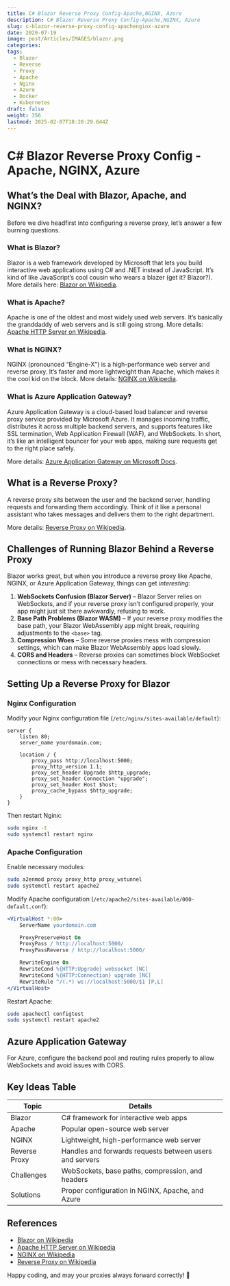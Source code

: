 ```yaml
---
title: C# Blazor Reverse Proxy Config-Apache,NGINX, Azure
description: C# Blazor Reverse Proxy Config-Apache,NGINX, Azure
slug: c-blazor-reverse-proxy-config-apachenginx-azure
date: 2020-07-19
image: post/Articles/IMAGES/blazor.png
categories: 
tags:
  - Blazor
  - Reverse
  - Proxy
  - Apache
  - Nginx
  - Azure
  - Docker
  - Kubernetes
draft: false
weight: 356
lastmod: 2025-02-07T18:20:29.644Z
---
```

# C# Blazor Reverse Proxy Config - Apache, NGINX, Azure

## What’s the Deal with Blazor, Apache, and NGINX?

Before we dive headfirst into configuring a reverse proxy, let’s answer a few burning questions.

### **What is Blazor?**

Blazor is a web framework developed by Microsoft that lets you build interactive web applications using C# and .NET instead of JavaScript. It’s kind of like JavaScript’s cool cousin who wears a blazer (get it? Blazor?). More details here: [Blazor on Wikipedia](https://en.wikipedia.org/wiki/Blazor).

### **What is Apache?**

Apache is one of the oldest and most widely used web servers. It’s basically the granddaddy of web servers and is still going strong. More details: [Apache HTTP Server on Wikipedia](https://en.wikipedia.org/wiki/Apache_HTTP_Server).

### **What is NGINX?**

NGINX (pronounced “Engine-X”) is a high-performance web server and reverse proxy. It’s faster and more lightweight than Apache, which makes it the cool kid on the block. More details: [NGINX on Wikipedia](https://en.wikipedia.org/wiki/Nginx).

### **What is Azure Application Gateway?**

Azure Application Gateway is a cloud-based load balancer and reverse proxy service provided by Microsoft Azure. It manages incoming traffic, distributes it across multiple backend servers, and supports features like SSL termination, Web Application Firewall (WAF), and WebSockets. In short, it’s like an intelligent bouncer for your web apps, making sure requests get to the right place safely.

More details: [Azure Application Gateway on Microsoft Docs](https://learn.microsoft.com/en-us/azure/application-gateway/).

## **What is a Reverse Proxy?**

A reverse proxy sits between the user and the backend server, handling requests and forwarding them accordingly. Think of it like a personal assistant who takes messages and delivers them to the right department.

More details: [Reverse Proxy on Wikipedia](https://en.wikipedia.org/wiki/Reverse_proxy).

## **Challenges of Running Blazor Behind a Reverse Proxy**

Blazor works great, but when you introduce a reverse proxy like Apache, NGINX, or Azure Application Gateway, things can get *interesting*:

1. **WebSockets Confusion (Blazor Server)** – Blazor Server relies on WebSockets, and if your reverse proxy isn’t configured properly, your app might just sit there awkwardly, refusing to work.
2. **Base Path Problems (Blazor WASM)** – If your reverse proxy modifies the base path, your Blazor WebAssembly app might break, requiring adjustments to the `<base>` tag.
3. **Compression Woes** – Some reverse proxies mess with compression settings, which can make Blazor WebAssembly apps load slowly.
4. **CORS and Headers** – Reverse proxies can sometimes block WebSocket connections or mess with necessary headers.

## **Setting Up a Reverse Proxy for Blazor**

### **Nginx Configuration**

Modify your Nginx configuration file (`/etc/nginx/sites-available/default`):

```nginx
server {
    listen 80;
    server_name yourdomain.com;

    location / {
        proxy_pass http://localhost:5000;
        proxy_http_version 1.1;
        proxy_set_header Upgrade $http_upgrade;
        proxy_set_header Connection "upgrade";
        proxy_set_header Host $host;
        proxy_cache_bypass $http_upgrade;
    }
}
```

Then restart Nginx:

```bash
sudo nginx -t
sudo systemctl restart nginx
```

### **Apache Configuration**

Enable necessary modules:

```bash
sudo a2enmod proxy proxy_http proxy_wstunnel
sudo systemctl restart apache2
```

Modify Apache configuration (`/etc/apache2/sites-available/000-default.conf`):

```apache
<VirtualHost *:80>
    ServerName yourdomain.com

    ProxyPreserveHost On
    ProxyPass / http://localhost:5000/
    ProxyPassReverse / http://localhost:5000/

    RewriteEngine On
    RewriteCond %{HTTP:Upgrade} websocket [NC]
    RewriteCond %{HTTP:Connection} upgrade [NC]
    RewriteRule ^/(.*) ws://localhost:5000/$1 [P,L]
</VirtualHost>
```

Restart Apache:

```bash
sudo apachectl configtest
sudo systemctl restart apache2
```

## **Azure Application Gateway**

For Azure, configure the backend pool and routing rules properly to allow WebSockets and avoid issues with CORS.

## **Key Ideas Table**

| Topic         | Details                                                 |
| ------------- | ------------------------------------------------------- |
| Blazor        | C# framework for interactive web apps                   |
| Apache        | Popular open-source web server                          |
| NGINX         | Lightweight, high-performance web server                |
| Reverse Proxy | Handles and forwards requests between users and servers |
| Challenges    | WebSockets, base paths, compression, and headers        |
| Solutions     | Proper configuration in NGINX, Apache, and Azure        |

## **References**

* [Blazor on Wikipedia](https://en.wikipedia.org/wiki/Blazor)
* [Apache HTTP Server on Wikipedia](https://en.wikipedia.org/wiki/Apache_HTTP_Server)
* [NGINX on Wikipedia](https://en.wikipedia.org/wiki/Nginx)
* [Reverse Proxy on Wikipedia](https://en.wikipedia.org/wiki/Reverse_proxy)

Happy coding, and may your proxies always forward correctly! 🚀
